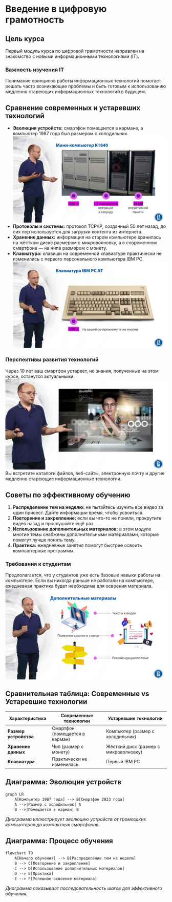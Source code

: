 # Введение в цифровую грамотность

## Цель курса

Первый модуль курса по цифровой грамотности направлен на знакомство с новыми информационными технологиями (IT).

### Важность изучения IT

Понимание принципов работы информационных технологий помогает решать часто возникающие проблемы и быть готовым к использованию медленно стареющих информационных технологий в будущем.

## Сравнение современных и устаревших технологий

* **Эволюция устройств:** смартфон помещается в кармане, а компьютер 1987 года был размером с холодильник. ![](images/W1_L1_(DL_1_1)/000070s_top_2.jpg)
* **Протоколы и системы:** протокол TCP/IP, созданный 50 лет назад, до сих пор используется для загрузки контента из интернета.
* **Хранение данных:** информация на старом компьютере хранилась на жёстком диске размером с микроволновку, а в современном смартфоне — на чипе размером с монету.
* **Клавиатура:** клавиши на современной клавиатуре практически не изменились с первого персонального компьютера IBM PC. ![](images/W1_L1_(DL_1_1)/000120s_top_3.jpg)

### Перспективы развития технологий

Через 10 лет ваш смартфон устареет, но знания, полученные на этом курсе, останутся актуальными. ![](images/W1_L1_(DL_1_1)/000139s_top_10.jpg) Вы встретите каталоги файлов, веб-сайты, электронную почту и другие медленно стареющие информационные технологии.

## Советы по эффективному обучению

1. **Распределение тем на неделю:** не пытайтесь изучить все видео за один присест. Дайте информации время, чтобы усвоиться.
2. **Повторение и закрепление:** если вы что-то не поняли, прокрутите видео назад и прослушайте ещё раз.
3. **Использование дополнительных материалов:** в этом модуле многие темы снабжены дополнительными материалами, которые помогут лучше понять тему.
4. **Практика:** ежедневные занятия помогут быстрее освоить компьютерные программы.

### Требования к студентам

Предполагается, что у студентов уже есть базовые навыки работы на компьютере. Если вы никогда раньше не работали на компьютере, ежедневная практика будет необходима для освоения материала. ![](images/W1_L1_(DL_1_1)/000259s_top_6.jpg)

## Сравнительная таблица: Современные vs Устаревшие технологии

| Характеристика          | Современные технологии       | Устаревшие технологии         |
|-------------------------|------------------------------|-------------------------------|
| **Размер устройства**   | Смартфон (помещается в карман)| Компьютер (размер с холодильник) |
| **Хранение данных**     | Чип (размер с монету)        | Жёсткий диск (размер с микроволновку) |
| **Клавиатура**          | Практически не изменилась    | Первый IBM PC                 |

## Диаграмма: Эволюция устройств

```mermaid
graph LR
    A[Компьютер 1987 года] --> B[Смартфон 2023 года]
    A -->|Размер с холодильник| A
    B -->|Помещается в карман| B
```

*Диаграмма иллюстрирует эволюцию устройств от громоздких компьютеров до компактных смартфонов.*

## Диаграмма: Процесс обучения

```mermaid
flowchart TD
    A[Начало обучения] --> B[Распределение тем на неделю]
    B --> C[Повторение и закрепление]
    C --> D[Использование дополнительных материалов]
    D --> E[Практика]
    E --> F[Успешное освоение материала]
```

*Диаграмма показывает последовательность шагов для эффективного обучения.*